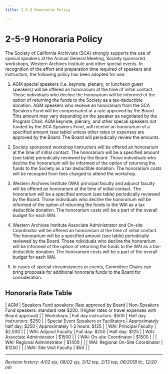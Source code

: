 ```yaml
---
title: 2.5.9 Honoraria Policy

---
```


# 2-5-9 Honoraria Policy

The Society of California Archivists (SCA) strongly supports the use of special speakers at the Annual General Meeting, Society sponsored workshops, Western Archives Institute and other special events. In recognition of the effort and preparation time required of speakers and instructors, the following policy has been adopted for use:

1. AGM special speakers (i.e. keynote, plenary, or luncheon guest speakers) will be offered an honorarium at the time of initial contact. Those individuals who decline the honorarium will be informed of the option of returning the funds to the Society as a tax-deductible donation. AGM speakers who receive an honorarium from the SCA Speakers Fund will be compensated at a rate approved by the Board. This amount may vary depending on the speaker as negotiated by the Program Chair. AGM keynote, plenary, and other special speakers not funded by the SCA Speakers Fund, will receive an honorarium of a specified amount (see table) unless other rates or expenses are approved by the Board. The Board will periodically review the amounts.

2. Society sponsored workshop instructors will be offered an honorarium at the time of initial contact. The honorarium will be a specified amount (see table) periodically reviewed by the Board. Those individuals who decline the honorarium will be informed of the option of returning the funds to the Society as a tax deductible donation. The honorarium costs will be recouped from fees charged to attend the workshop.

3. Western Archives Institute (WAI) principal faculty and adjunct faculty will be offered an honorarium at the time of initial contact. The honorarium will be a specified amount (see table) periodically reviewed by the Board. Those individuals who decline the honorarium will be informed of the option of returning the funds to the WAI as a tax deductible donation. The honorarium costs will be a part of the overall budget for each WAI.

4. Western Archives Institute Associate Administrator and On-site Coordinator will be offered an honorarium at the time of initial contact. The honorarium will be a specified amount (see table) periodically reviewed by the Board. Those ndividuals who decline the honorarium will be informed of the option of returning the funds to the WAI as a tax-deductible donation. The honorarium costs will be a part of the overall budget for each WAI.

5. In cases of special circumstances or events, Committee Chairs can bring proposals for additional honoraria funds to the Board for consideration.

## Honoraria Rate Table

| AGM | Speakers Fund speakers: Rate approved by Board | Non-Speakers Fund speakers: standard rate $200. (Higher rates or travel expenses with Board approval) |
| Workshops | Full day instructors: $500 | Half day instructors: $250 |
| Special Event Speakers or Facilitators | Approximately half day: $250 | Approximately 1-2 hours: $125 |
| WAI: Principal Faculty | $2,500 | |
| WAI: Adjunct Faculty | Full day: $250 | Half day: $125 |
| WAI: Associate Administrator | $1500 | |
| WAI: On-site Coordinator | $1500 | |
| WAI: Regional Administrator | $1400 | |
| WAI: Regional On-Site Coordinator | $1250 | |
| WAI: Site Visit Faculty | $50 | |

***

_Revision history: 4/02 ejs; 08/02 ejs, 3/12 tep, 2/13 tep, 06/2018 llc, 12/20 mh_
